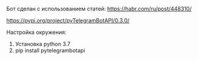 Бот сделан с использованием статей:
https://habr.com/ru/post/448310/

https://pypi.org/project/pyTelegramBotAPI/0.3.0/

Настройка окружения:
1) Установка python 3.7
2) pip install pytelegrambotapi
